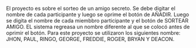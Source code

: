 El proyecto es sobre el sorteo de un amigo secreto. 
Se debe digitar el nombre de cada participante y luego se oprime el botón de AÑADIR.
Luego se digita el nombre de cada miembbro participante y el botón de SORTEAR AMIGO. EL sistema regreasa un nombre diferente al que se colocó antes de oprimir el botón.
Para este proyecto se utilizaron los siguientes nombre: JHON, PAUL, RINGO, GEORGE, FREDDIE, ROGER, BRYAN Y DEACON.
